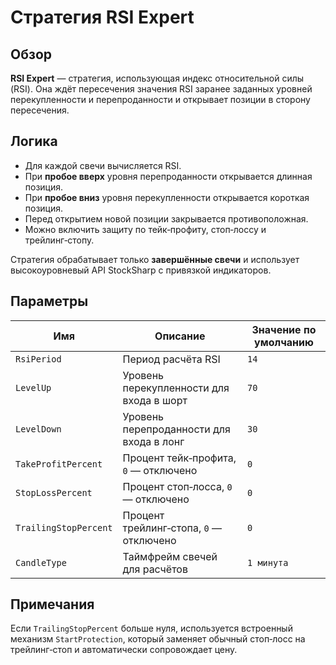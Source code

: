 # Стратегия RSI Expert

## Обзор

**RSI Expert** — стратегия, использующая индекс относительной силы (RSI). Она ждёт пересечения значения RSI заранее заданных уровней перекупленности и перепроданности и открывает позиции в сторону пересечения.

## Логика

- Для каждой свечи вычисляется RSI.
- При **пробое вверх** уровня перепроданности открывается длинная позиция.
- При **пробое вниз** уровня перекупленности открывается короткая позиция.
- Перед открытием новой позиции закрывается противоположная.
- Можно включить защиту по тейк‑профиту, стоп‑лоссу и трейлинг‑стопу.

Стратегия обрабатывает только **завершённые свечи** и использует высокоуровневый API StockSharp с привязкой индикаторов.

## Параметры

| Имя | Описание | Значение по умолчанию |
|-----|----------|-----------------------|
| `RsiPeriod` | Период расчёта RSI | `14` |
| `LevelUp` | Уровень перекупленности для входа в шорт | `70` |
| `LevelDown` | Уровень перепроданности для входа в лонг | `30` |
| `TakeProfitPercent` | Процент тейк‑профита, `0` — отключено | `0` |
| `StopLossPercent` | Процент стоп‑лосса, `0` — отключено | `0` |
| `TrailingStopPercent` | Процент трейлинг‑стопа, `0` — отключено | `0` |
| `CandleType` | Таймфрейм свечей для расчётов | `1 минута` |

## Примечания

Если `TrailingStopPercent` больше нуля, используется встроенный механизм `StartProtection`, который заменяет обычный стоп‑лосс на трейлинг‑стоп и автоматически сопровождает цену.
